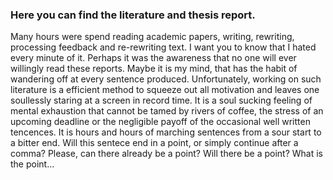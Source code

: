 ### Here you can find the literature and thesis report.
Many hours were spend reading academic papers, writing, rewriting, processing feedback and re-rewriting text. I want you to know that I hated every minute of it. Perhaps it was the awareness that no one will ever willingly read these reports. Maybe it is my mind, that has the habit of wandering off at every sentence produced. Unfortunately, working on such literature is a efficient method to squeeze out all motivation and leaves one soullessly staring at a screen in record time. It is a soul sucking feeling of mental exhaustion that cannot be tamed by rivers of coffee, the stress of an upcoming deadline or the negligible payoff of the occasional well written tencences. It is hours and hours of marching sentences from a sour start to a bitter end. Will this sentece end in a point, or simply continue after a comma? Please, can there already be a point? Will there be a point? What is the point... 


